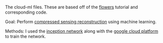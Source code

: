 The cloud-ml files. These are based off of the [flowers](https://cloud.google.com/ml-engine/docs/flowers-tutorial) tutorial and corresponding code.

Goal: Perform [compressed sensing reconstruction](https://en.wikipedia.org/wiki/Compressed_sensing) using machine learning.

Methods: I used the [inception network](https://www.cs.unc.edu/~wliu/papers/GoogLeNet.pdf) along with the [google cloud platform](https://cloud.google.com/) to train the network.
